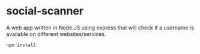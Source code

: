 # social-scanner
 A web app written in Node.JS using express that will check if a username is available on different websites/services.

`npm install`
